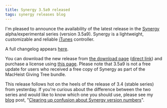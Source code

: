 ```yaml
---
title: Synergy 3.5a9 released
tags: synergy releases blog
---
```


I'm pleased to announce the availability of the latest release in the [Synergy](/wiki/Synergy) alpha/experimental series (version 3.5a9). Synergy is a lightweight, customizable and reliable [iTunes](/wiki/iTunes) controller.

A full changelog appears [here](http://wincent.com/a/products/synergy-classic/history/#3.5a9).

You can download the new release from [the download page](http://wincent.com/a/products/synergy-classic/download/) ([direct link](http://wincent.com/download.php?item=SynergyBeta.zip)) and purchase a license using [this page](https://secure.wincent.com/a/products/synergy-classic/purchase/). Please note that 3.5a9 is not a free update for users who received a free copy of Synergy as part of the MacHeist Giving Tree bundle.

This release follows hot on the heels of the release of 3.4 (stable series) from yesterday. If you're curious about the difference between the two series and would like to know which one you should use, please see my [blog](/blog) post, "[Clearing up confusion about Synergy version numbers](/blog/clearing-up-confusion-about-synergy-version-numbers)".
